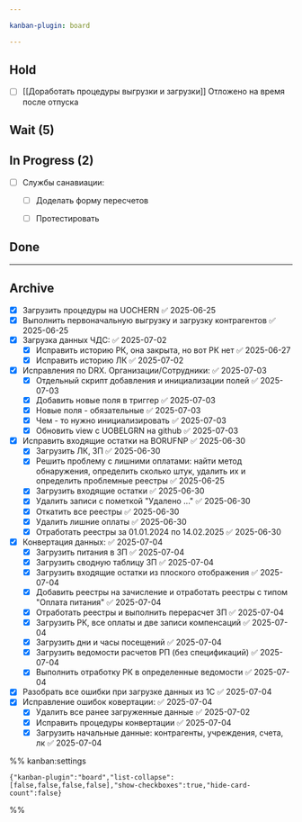 ```yaml
---

kanban-plugin: board

---
```


## Hold

- [ ] [[Доработать процедуры выгрузки и загрузки]]
	Отложено на время после отпуска


## Wait (5)



## In Progress (2)

- [ ] Службы санавиации:
	- [ ] Доделать форму пересчетов
	- [ ] Протестировать


## Done



***

## Archive

- [x] Загрузить процедуры на UOCHERN ✅ 2025-06-25
- [x] Выполнить первоначальную выгрузку и загрузку контрагентов ✅ 2025-06-25
- [x] Загрузка данных ЧДС: ✅ 2025-07-02
	- [x] Исправить историю РК, она закрыта, но вот РК нет ✅ 2025-06-27
	- [x] Исправить историю ЛК ✅ 2025-07-02
- [x] Исправления по DRX. Организации/Сотрудники: ✅ 2025-07-03
	- [x] Отдельный скрипт добавления и инициализации полей ✅ 2025-07-03
	- [x] Добавить новые поля в триггер ✅ 2025-07-03
	- [x] Новые поля - обязательные ✅ 2025-07-03
	- [x] Чем - то нужно инициализировать ✅ 2025-07-03
	- [x] Обновить view с UOBELGRN на github ✅ 2025-07-03
- [x] Исправить входящие остатки на BORUFNP ✅ 2025-06-30
	- [x] Загрузить ЛК, ЗП ✅ 2025-06-30
	- [x] Решить проблему с лишними оплатами: найти метод обнаружения, определить сколько штук, удалить их и определить проблемные реестры ✅ 2025-06-25
	- [x] Загрузить входящие остатки ✅ 2025-06-30
	- [x] Удалить записи с пометкой "Удалено ..." ✅ 2025-06-30
	- [x] Откатить все реестры ✅ 2025-06-30
	- [x] Удалить лишние оплаты ✅ 2025-06-30
	- [x] Отработать реестры за 01.01.2024 по 14.02.2025 ✅ 2025-06-30
- [x] Конвертация данных: ✅ 2025-07-04
	- [x] Загрузить питания в ЗП ✅ 2025-07-04
	- [x] Загрузить сводную таблицу ЗП ✅ 2025-07-04
	- [x] Загрузить входящие остатки из плоского отображения ✅ 2025-07-04
	- [x] Добавить реестры на зачисление и отработать реестры с типом "Оплата питания" ✅ 2025-07-04
	- [x] Отработать реестры и выполнить перерасчет ЗП ✅ 2025-07-04
	- [x] Загрузить РК, все оплаты и две записи компенсаций ✅ 2025-07-04
	- [x] Загрузить дни и часы посещений ✅ 2025-07-04
	- [x] Загрузить ведомости расчетов РП (без спецификаций) ✅ 2025-07-04
	- [x] Выполнить отработку РК в определенные ведомости ✅ 2025-07-04
- [x] Разобрать все ошибки при загрузке данных из 1С ✅ 2025-07-04
- [x] Исправление ошибок ковертации: ✅ 2025-07-04
	- [x] Удалить все ранее загруженные данные ✅ 2025-07-02
	- [x] Исправить процедуры конвертации ✅ 2025-07-04
	- [x] Загрузить начальные данные: контрагенты, учреждения, счета, лк ✅ 2025-07-04

%% kanban:settings
```
{"kanban-plugin":"board","list-collapse":[false,false,false,false],"show-checkboxes":true,"hide-card-count":false}
```
%%